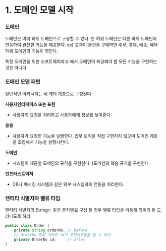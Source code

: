 # 1. 도메인 모델 시작

### 도메인

도메인은 여러 하위 도메인으로 구성할 수 있다. 한 하위 도메인은 다른 하위 도메인과 연동하여 완전한 가능을 제공한다. ex) 고객이 물건을 구매하면 주문, 결제, 배송, 혜택 하위 도메인의 기능이 엮인다. 

특정 도메인을 위한 소프트웨어라고 해서 도메인이 제공해야 할 모든 기능을 구현하는 것은 아니다.

### 도메인 모델 패턴

일반적인 아키텍처는 네 개의 계층으로 구성된다

**사용자인터페이스 또는 표현**

- 사용자의 요청을 처리하고 사용자에게 정보를 보여준다.

**응용**

- 사용자가 요청한 기능을 실행한다. 업무 로직을 직접 구현하지 않으며 도메인 계층을 조합해서 기능을 실행시킨다.

**도메인**

- 시스템이 제공할 도메인의 규칙을 구현한다. (도메인의 핵슴 규칙을 구현한다

**인프라스트럭쳐**

- DB나 메시징 시스템과 같은 외부 시스템과의 연동을 처리한다.

### 엔티티 식별자와 밸류 타입

엔티티 식발자의 Stringㄷ 같은 문자열로 구성 될 경우 밸류 타입을 이용해 의미가 잘 드러나도록 하라.

```java
public class Order {
    private String orderNo; // before
	// OrderNo 타입 자체로 id가 주문번호임을 알 수 있다.
	private OrderNo id;     // after    
}
```
